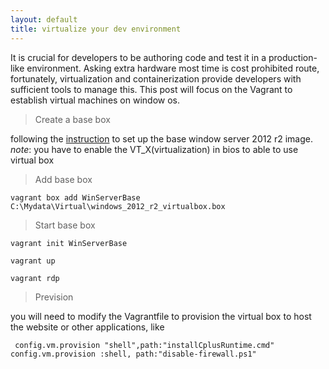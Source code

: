 ```yaml
---
layout: default
title: virtualize your dev environment
---
```



It is crucial for developers to be authoring code and test it in a production-like environment. Asking extra hardware most time is cost prohibited route, fortunately, virtualization and containerization provide developers with sufficient tools to manage this. This post will focus on the Vagrant to establish virtual machines on window os.

<!--more-->

>Create a base box

  following the [instruction](http://www.developer.com/net/virtualize-your-windows-development-environments-with-vagrant-packer-and-chocolatey-part-1.html) to set up the base window server 2012 r2 image.
  *note*: you have to enable the VT_X(virtualization) in bios to able to use virtual box

>Add base box

 `vagrant box add WinServerBase C:\Mydata\Virtual\windows_2012_r2_virtualbox.box`

>Start base box
 
  `vagrant init WinServerBase`

  `vagrant up`

  `vagrant rdp`

>Prevision 
  
  you will need to modify the Vagrantfile to provision the virtual box to host the website or other applications, like

` config.vm.provision "shell",path:"installCplusRuntime.cmd"
config.vm.provision :shell, path:"disable-firewall.ps1"`

[^1]: (http://www.developer.com/net/virtualize-your-windows-development-environments-with-vagrant-packer-and-chocolatey-part-1.html)
[^2]: (http://www.developer.com/net/virtualize-your-windows-development-environments-with-vagrant-packer-and-chocolatey-part-2.html)